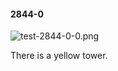 #### 2844-0
![test-2844-0-0.png](https://github.com/lil-lab/nlvr/raw/master/nlvr/test/images/2/test-2844-0-0.png "test-2844-0-0.png")

There is a yellow tower.